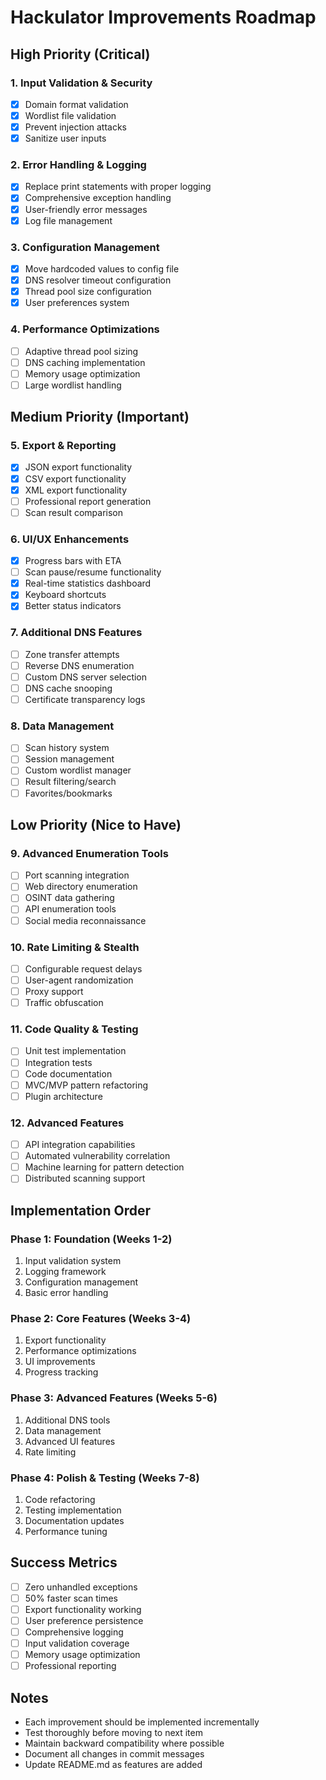 # Hackulator Improvements Roadmap

## High Priority (Critical)

### 1. Input Validation & Security
- [x] Domain format validation
- [x] Wordlist file validation
- [x] Prevent injection attacks
- [x] Sanitize user inputs

### 2. Error Handling & Logging
- [x] Replace print statements with proper logging
- [x] Comprehensive exception handling
- [x] User-friendly error messages
- [x] Log file management

### 3. Configuration Management
- [x] Move hardcoded values to config file
- [x] DNS resolver timeout configuration
- [x] Thread pool size configuration
- [x] User preferences system

### 4. Performance Optimizations
- [ ] Adaptive thread pool sizing
- [ ] DNS caching implementation
- [ ] Memory usage optimization
- [ ] Large wordlist handling

## Medium Priority (Important)

### 5. Export & Reporting
- [x] JSON export functionality
- [x] CSV export functionality
- [x] XML export functionality
- [ ] Professional report generation
- [ ] Scan result comparison

### 6. UI/UX Enhancements
- [x] Progress bars with ETA
- [ ] Scan pause/resume functionality
- [x] Real-time statistics dashboard
- [x] Keyboard shortcuts
- [x] Better status indicators

### 7. Additional DNS Features
- [ ] Zone transfer attempts
- [ ] Reverse DNS enumeration
- [ ] Custom DNS server selection
- [ ] DNS cache snooping
- [ ] Certificate transparency logs

### 8. Data Management
- [ ] Scan history system
- [ ] Session management
- [ ] Custom wordlist manager
- [ ] Result filtering/search
- [ ] Favorites/bookmarks

## Low Priority (Nice to Have)

### 9. Advanced Enumeration Tools
- [ ] Port scanning integration
- [ ] Web directory enumeration
- [ ] OSINT data gathering
- [ ] API enumeration tools
- [ ] Social media reconnaissance

### 10. Rate Limiting & Stealth
- [ ] Configurable request delays
- [ ] User-agent randomization
- [ ] Proxy support
- [ ] Traffic obfuscation

### 11. Code Quality & Testing
- [ ] Unit test implementation
- [ ] Integration tests
- [ ] Code documentation
- [ ] MVC/MVP pattern refactoring
- [ ] Plugin architecture

### 12. Advanced Features
- [ ] API integration capabilities
- [ ] Automated vulnerability correlation
- [ ] Machine learning for pattern detection
- [ ] Distributed scanning support

## Implementation Order

### Phase 1: Foundation (Weeks 1-2)
1. Input validation system
2. Logging framework
3. Configuration management
4. Basic error handling

### Phase 2: Core Features (Weeks 3-4)
1. Export functionality
2. Performance optimizations
3. UI improvements
4. Progress tracking

### Phase 3: Advanced Features (Weeks 5-6)
1. Additional DNS tools
2. Data management
3. Advanced UI features
4. Rate limiting

### Phase 4: Polish & Testing (Weeks 7-8)
1. Code refactoring
2. Testing implementation
3. Documentation updates
4. Performance tuning

## Success Metrics

- [ ] Zero unhandled exceptions
- [ ] 50% faster scan times
- [ ] Export functionality working
- [ ] User preference persistence
- [ ] Comprehensive logging
- [ ] Input validation coverage
- [ ] Memory usage optimization
- [ ] Professional reporting

## Notes

- Each improvement should be implemented incrementally
- Test thoroughly before moving to next item
- Maintain backward compatibility where possible
- Document all changes in commit messages
- Update README.md as features are added